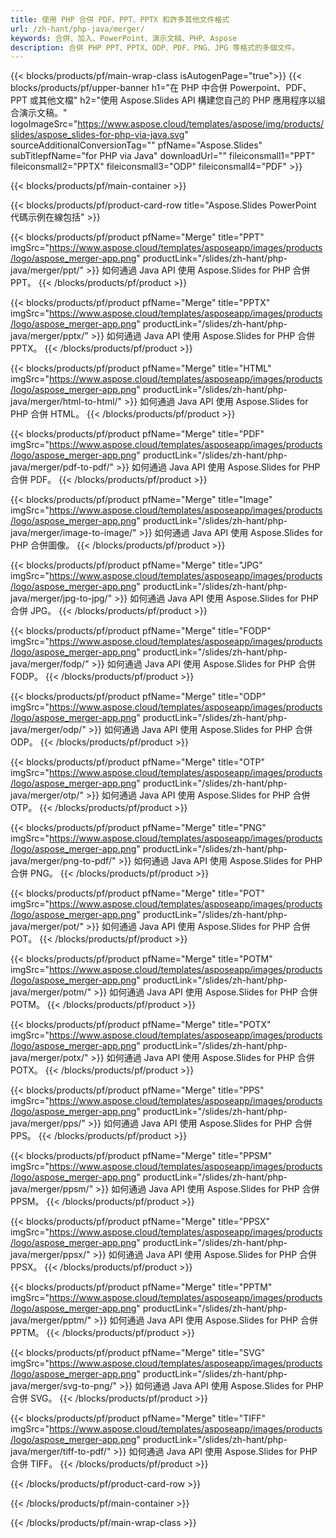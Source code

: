 ```yaml
---
title: 使用 PHP 合併 PDF、PPT、PPTX 和許多其他文件格式
url: /zh-hant/php-java/merger/
keywords: 合併、加入、PowerPoint、演示文稿、PHP、Aspose
description: 合併 PHP PPT、PPTX、ODP、PDF、PNG、JPG 等格式的多個文件。
---
```


{{< blocks/products/pf/main-wrap-class isAutogenPage="true">}}
{{< blocks/products/pf/upper-banner h1="在 PHP 中合併 Powerpoint、PDF、PPT 或其他文檔" h2="使用 Aspose.Slides API 構建您自己的 PHP 應用程序以組合演示文稿。" logoImageSrc="https://www.aspose.cloud/templates/aspose/img/products/slides/aspose_slides-for-php-via-java.svg" sourceAdditionalConversionTag="" pfName="Aspose.Slides" subTitlepfName="for PHP via Java" downloadUrl="" fileiconsmall1="PPT" fileiconsmall2="PPTX" fileiconsmall3="ODP" fileiconsmall4="PDF" >}}

{{< blocks/products/pf/main-container >}}

{{< blocks/products/pf/product-card-row title="Aspose.Slides PowerPoint 代碼示例在線包括" >}}

{{< blocks/products/pf/product pfName="Merge" title="PPT" imgSrc="https://www.aspose.cloud/templates/asposeapp/images/products/logo/aspose_merger-app.png" productLink="/slides/zh-hant/php-java/merger/ppt/" >}}
如何通過 Java API 使用 Aspose.Slides for PHP 合併 PPT。
{{< /blocks/products/pf/product >}}

{{< blocks/products/pf/product pfName="Merge" title="PPTX" imgSrc="https://www.aspose.cloud/templates/asposeapp/images/products/logo/aspose_merger-app.png" productLink="/slides/zh-hant/php-java/merger/pptx/" >}}
如何通過 Java API 使用 Aspose.Slides for PHP 合併 PPTX。
{{< /blocks/products/pf/product >}}

{{< blocks/products/pf/product pfName="Merge" title="HTML" imgSrc="https://www.aspose.cloud/templates/asposeapp/images/products/logo/aspose_merger-app.png" productLink="/slides/zh-hant/php-java/merger/html-to-html/" >}}
如何通過 Java API 使用 Aspose.Slides for PHP 合併 HTML。
{{< /blocks/products/pf/product >}}

{{< blocks/products/pf/product pfName="Merge" title="PDF" imgSrc="https://www.aspose.cloud/templates/asposeapp/images/products/logo/aspose_merger-app.png" productLink="/slides/zh-hant/php-java/merger/pdf-to-pdf/" >}}
如何通過 Java API 使用 Aspose.Slides for PHP 合併 PDF。
{{< /blocks/products/pf/product >}}

{{< blocks/products/pf/product pfName="Merge" title="Image" imgSrc="https://www.aspose.cloud/templates/asposeapp/images/products/logo/aspose_merger-app.png" productLink="/slides/zh-hant/php-java/merger/image-to-image/" >}}
如何通過 Java API 使用 Aspose.Slides for PHP 合併圖像。
{{< /blocks/products/pf/product >}}

{{< blocks/products/pf/product pfName="Merge" title="JPG" imgSrc="https://www.aspose.cloud/templates/asposeapp/images/products/logo/aspose_merger-app.png" productLink="/slides/zh-hant/php-java/merger/jpg-to-jpg/" >}}
如何通過 Java API 使用 Aspose.Slides for PHP 合併 JPG。
{{< /blocks/products/pf/product >}}

{{< blocks/products/pf/product pfName="Merge" title="FODP" imgSrc="https://www.aspose.cloud/templates/asposeapp/images/products/logo/aspose_merger-app.png" productLink="/slides/zh-hant/php-java/merger/fodp/" >}}
如何通過 Java API 使用 Aspose.Slides for PHP 合併 FODP。
{{< /blocks/products/pf/product >}}

{{< blocks/products/pf/product pfName="Merge" title="ODP" imgSrc="https://www.aspose.cloud/templates/asposeapp/images/products/logo/aspose_merger-app.png" productLink="/slides/zh-hant/php-java/merger/odp/" >}}
如何通過 Java API 使用 Aspose.Slides for PHP 合併 ODP。
{{< /blocks/products/pf/product >}}

{{< blocks/products/pf/product pfName="Merge" title="OTP" imgSrc="https://www.aspose.cloud/templates/asposeapp/images/products/logo/aspose_merger-app.png" productLink="/slides/zh-hant/php-java/merger/otp/" >}}
如何通過 Java API 使用 Aspose.Slides for PHP 合併 OTP。
{{< /blocks/products/pf/product >}}

{{< blocks/products/pf/product pfName="Merge" title="PNG" imgSrc="https://www.aspose.cloud/templates/asposeapp/images/products/logo/aspose_merger-app.png" productLink="/slides/zh-hant/php-java/merger/png-to-pdf/" >}}
如何通過 Java API 使用 Aspose.Slides for PHP 合併 PNG。
{{< /blocks/products/pf/product >}}

{{< blocks/products/pf/product pfName="Merge" title="POT" imgSrc="https://www.aspose.cloud/templates/asposeapp/images/products/logo/aspose_merger-app.png" productLink="/slides/zh-hant/php-java/merger/pot/" >}}
如何通過 Java API 使用 Aspose.Slides for PHP 合併 POT。
{{< /blocks/products/pf/product >}}

{{< blocks/products/pf/product pfName="Merge" title="POTM" imgSrc="https://www.aspose.cloud/templates/asposeapp/images/products/logo/aspose_merger-app.png" productLink="/slides/zh-hant/php-java/merger/potm/" >}}
如何通過 Java API 使用 Aspose.Slides for PHP 合併 POTM。
{{< /blocks/products/pf/product >}}

{{< blocks/products/pf/product pfName="Merge" title="POTX" imgSrc="https://www.aspose.cloud/templates/asposeapp/images/products/logo/aspose_merger-app.png" productLink="/slides/zh-hant/php-java/merger/potx/" >}}
如何通過 Java API 使用 Aspose.Slides for PHP 合併 POTX。
{{< /blocks/products/pf/product >}}

{{< blocks/products/pf/product pfName="Merge" title="PPS" imgSrc="https://www.aspose.cloud/templates/asposeapp/images/products/logo/aspose_merger-app.png" productLink="/slides/zh-hant/php-java/merger/pps/" >}}
如何通過 Java API 使用 Aspose.Slides for PHP 合併 PPS。
{{< /blocks/products/pf/product >}}

{{< blocks/products/pf/product pfName="Merge" title="PPSM" imgSrc="https://www.aspose.cloud/templates/asposeapp/images/products/logo/aspose_merger-app.png" productLink="/slides/zh-hant/php-java/merger/ppsm/" >}}
如何通過 Java API 使用 Aspose.Slides for PHP 合併 PPSM。
{{< /blocks/products/pf/product >}}

{{< blocks/products/pf/product pfName="Merge" title="PPSX" imgSrc="https://www.aspose.cloud/templates/asposeapp/images/products/logo/aspose_merger-app.png" productLink="/slides/zh-hant/php-java/merger/ppsx/" >}}
如何通過 Java API 使用 Aspose.Slides for PHP 合併 PPSX。
{{< /blocks/products/pf/product >}}

{{< blocks/products/pf/product pfName="Merge" title="PPTM" imgSrc="https://www.aspose.cloud/templates/asposeapp/images/products/logo/aspose_merger-app.png" productLink="/slides/zh-hant/php-java/merger/pptm/" >}}
如何通過 Java API 使用 Aspose.Slides for PHP 合併 PPTM。
{{< /blocks/products/pf/product >}}

{{< blocks/products/pf/product pfName="Merge" title="SVG" imgSrc="https://www.aspose.cloud/templates/asposeapp/images/products/logo/aspose_merger-app.png" productLink="/slides/zh-hant/php-java/merger/svg-to-png/" >}}
如何通過 Java API 使用 Aspose.Slides for PHP 合併 SVG。
{{< /blocks/products/pf/product >}}

{{< blocks/products/pf/product pfName="Merge" title="TIFF" imgSrc="https://www.aspose.cloud/templates/asposeapp/images/products/logo/aspose_merger-app.png" productLink="/slides/zh-hant/php-java/merger/tiff-to-pdf/" >}}
如何通過 Java API 使用 Aspose.Slides for PHP 合併 TIFF。
{{< /blocks/products/pf/product >}}

{{< /blocks/products/pf/product-card-row >}}

{{< /blocks/products/pf/main-container >}}
    
{{< /blocks/products/pf/main-wrap-class >}}